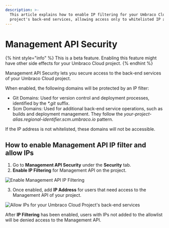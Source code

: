 ```yaml
---
description: >-
  This article explains how to enable IP filtering for your Umbraco Cloud
  project's back-end services, allowing access only to whitelisted IP addresses.
---
```


# Management API Security

{% hint style="info" %}
This is a beta feature. Enabling this feature might have other side effects for your Umbraco Cloud project.
{% endhint %}

Management API Security lets you secure access to the back-end services of your Umbraco Cloud project.

When enabled, the following domains will be protected by an IP filter:

* Git Domains: Used for version control and deployment processes, identified by the _\*.git_ suffix.
* Scm Domains: Used for additional back-end service operations, such as builds and deployment management. They follow the _your-project-alias.regional-identifier.scm.umbraco.io_ pattern.

If the IP address is not whitelisted, these domains will not be accessible.

## How to enable Management API IP filter and allow IPs

1. Go to **Management API Security** under the **Security** tab.
2. **Enable IP Filtering** for Management API on the project.

![Enable Management API IP Filtering](set-up/images/management_api_security.png)

3. Once enabled, add **IP Address** for users that need access to the Management API of your project.

![Allow IPs for your Umbraco Cloud Project's back-end services](set-up/images/management_api_security_allow_ip.png)

After **IP Filtering** has been enabled, users with IPs not added to the allowlist will be denied access to the Management API.
